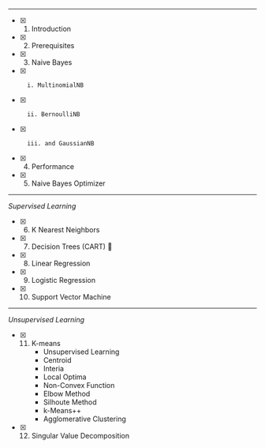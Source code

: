 ___________________________________________________________________________
- [x]   1. Introduction     
- [x]   2. Prerequisites
- [x]   3. Naive Bayes
- [x]       i. MultinomialNB
- [x]       ii. BernoulliNB
- [x]       iii. and GaussianNB
- [x]   4. Performance
- [x]   5. Naive Bayes Optimizer

___________________________________________________________________________
*Supervised Learning*
- [x]   6. K Nearest Neighbors
- [x]   7. Decision Trees (CART) 🌲
- [x]   8. Linear Regression
- [x]   9. Logistic Regression
- [x]   10. Support Vector Machine

___________________________________________________________________________
*Unsupervised Learning*
- [x]   11. K-means
        - Unsupervised Learning
        - Centroid
        - Interia
        - Local Optima
        - Non-Convex Function
        - Elbow Method
        - Silhoute Method
        - k-Means++
        - Agglomerative Clustering
- [x]   12. Singular Value Decomposition 

